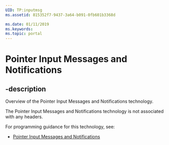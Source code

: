 ```yaml
---
UID: TP:inputmsg
ms.assetid: 815352f7-9437-3a64-b091-0fb601b3368d

ms.date: 01/11/2019
ms.keywords: 
ms.topic: portal
---
```


# Pointer Input Messages and Notifications

## -description

Overview of the Pointer Input Messages and Notifications technology.

The Pointer Input Messages and Notifications technology is not associated with any headers.

For programming guidance for this technology, see:
* [Pointer Input Messages and Notifications](/windows/desktop/inputmsg)

